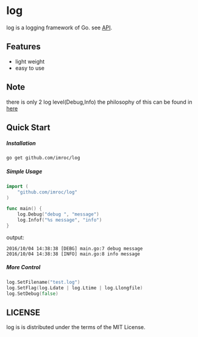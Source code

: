 log
==============
log is a logging framework of Go. see [API](https://godoc.org/github.com/imroc/log).

## Features
 * light weight
 * easy to use

## Note
there is only 2 log level(Debug,Info) the philosophy of this can be found in [here](https://dave.cheney.net/2015/11/05/lets-talk-about-logging)

## Quick Start

##### Installation
``` sh
go get github.com/imroc/log
```
##### Simple Usage
``` go
import (
	"github.com/imroc/log"
)

func main() {
	log.Debug("debug ", "message")
	log.Infof("%s message", "info")
}
```
output:
``` 
2016/10/04 14:38:38 [DEBG] main.go:7 debug message
2016/10/04 14:38:38 [INFO] main.go:8 info message
```
##### More Control
``` go
log.SetFilename("test.log")
log.SetFlag(log.Ldate | log.Ltime | log.Llongfile)
log.SetDebug(false)
```
## LICENSE
log is is distributed under the terms of the MIT License.
